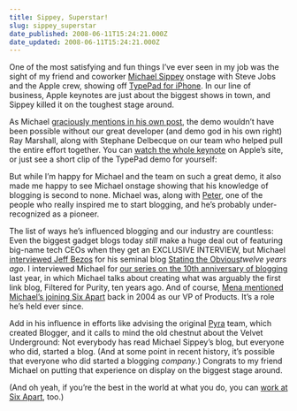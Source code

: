 ```yaml
---
title: Sippey, Superstar!
slug: sippey_superstar
date_published: 2008-06-11T15:24:21.000Z
date_updated: 2008-06-11T15:24:21.000Z
---
```


One of the most satisfying and fun things I’ve ever seen in my job was the sight of my friend and coworker [Michael Sippey](http://sippey.com/) onstage with Steve Jobs and the Apple crew, showing off [TypePad for iPhone](http://www.typepad.com/features/blog-iphone.html). In our line of business, Apple keynotes are just about the biggest shows in town, and Sippey killed it on the toughest stage around.

As Michael [graciously mentions in his own post](http://sippey.typepad.com/filtered/2008/06/on-stage.html), the demo wouldn’t have been possible without our great developer (and demo god in his own right) Ray Marshall, along with Stephane Delbecque on our team who helped pull the entire effort together. You can [watch the whole keynote](http://www.apple.com/quicktime/qtv/wwdc08/) on Apple’s site, or just see a short clip of the TypePad demo for yourself:

But while I’m happy for Michael and the team on such a great demo, it also made me happy to see Michael onstage showing that his knowledge of blogging is second to none. Michael was, along with [Peter](http://www.peterme.com/), one of the people who really inspired me to start blogging, and he’s probably under-recognized as a pioneer.

The list of ways he’s influenced blogging and our industry are countless: Even the biggest gadget blogs today *still* make a huge deal out of featuring big-name tech CEOs when they get an EXCLUSIVE INTERVIEW, but Michael [interviewed Jeff Bezos](http://www.theobvious.com/archive/1996/10/14.html) for his seminal blog [Stating the Obvious](http://theobvious.com/)*twelve years ago*. I interviewed Michael for [our series on the 10th anniversary of blogging](http://www.sixapart.com/blog/2007/04/michael_sippey.html) last year, in which Michael talks about creating what was arguably the first link blog, Filtered for Purity, ten years ago. And of course, [Mena mentioned Michael’s joining Six Apart](http://www.sixapart.com/blog/2004/08/michael-sippey.html) back in 2004 as our VP of Products. It’s a role he’s held ever since.

Add in his influence in efforts like advising the original [Pyra](http://pyra.com/) team, which created Blogger, and it calls to mind the old chestnut about the Velvet Underground: Not everybody has read Michael Sippey’s blog, but everyone who did, started a blog. (And at some point in recent history, it’s possible that everyone who did started a blogging *company*.) Congrats to my friend Michael on putting that experience on display on the biggest stage around.

(And oh yeah, if you’re the best in the world at what you do, you can [work at Six Apart](http://www.sixapart.com/about/jobs/), too.)
